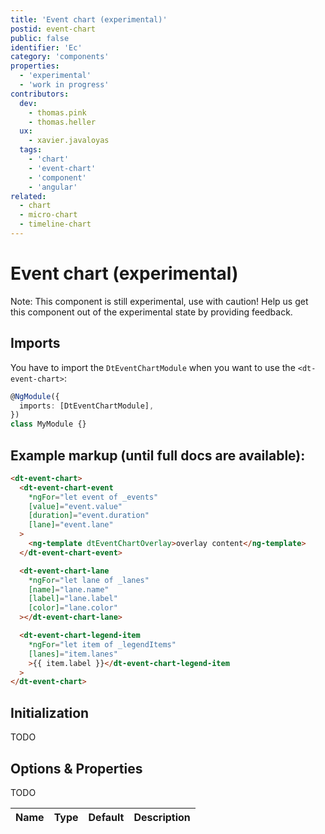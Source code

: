 ```yaml
---
title: 'Event chart (experimental)'
postid: event-chart
public: false
identifier: 'Ec'
category: 'components'
properties:
  - 'experimental'
  - 'work in progress'
contributors:
  dev:
    - thomas.pink
    - thomas.heller
  ux:
    - xavier.javaloyas
  tags:
    - 'chart'
    - 'event-chart'
    - 'component'
    - 'angular'
related:
  - chart
  - micro-chart
  - timeline-chart
---
```


# Event chart (experimental)

Note: This component is still experimental, use with caution! Help us get this
component out of the experimental state by providing feedback.

<docs-source-example example="EventChartDefaultExample"></docs-source-example>

## Imports

You have to import the `DtEventChartModule` when you want to use the
`<dt-event-chart>`:

```typescript
@NgModule({
  imports: [DtEventChartModule],
})
class MyModule {}
```

## Example markup (until full docs are available):

```html
<dt-event-chart>
  <dt-event-chart-event
    *ngFor="let event of _events"
    [value]="event.value"
    [duration]="event.duration"
    [lane]="event.lane"
  >
    <ng-template dtEventChartOverlay>overlay content</ng-template>
  </dt-event-chart-event>

  <dt-event-chart-lane
    *ngFor="let lane of _lanes"
    [name]="lane.name"
    [label]="lane.label"
    [color]="lane.color"
  ></dt-event-chart-lane>

  <dt-event-chart-legend-item
    *ngFor="let item of _legendItems"
    [lanes]="item.lanes"
    >{{ item.label }}</dt-event-chart-legend-item
  >
</dt-event-chart>
```

## Initialization

TODO

## Options & Properties

TODO

| Name | Type | Default | Description |
| ---- | ---- | ------- | ----------- |

